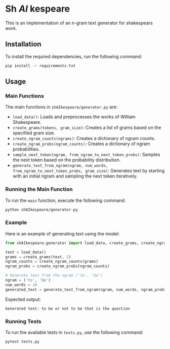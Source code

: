 # Sh _AI_ kespeare

This is an implementation of an n-gram text generator for shakespears work.

## Installation

To install the required dependencies, run the following command:

```bash
pip install -r requirements.txt
```

## Usage

### Main Functions

The main functions in `shAIkespeare/generator.py` are:

- `load_data()`: Loads and preprocesses the works of William Shakespeare.
- `create_grams(tokens, gram_size)`: Creates a list of grams based on the specified gram size.
- `create_ngram_counts(ngrams)`: Creates a dictionary of ngram counts.
- `create_ngram_probs(ngram_counts)`: Creates a dictionary of ngram probabilities.
- `sample_next_token(ngram, from_ngram_to_next_token_probs)`: Samples the next token based on the probability distribution.
- `generate_text_from_ngram(ngram, num_words, from_ngram_to_next_token_probs, gram_size)`: Generates text by starting with an initial ngram and sampling the next token iteratively.

### Running the Main Function

To run the `main` function, execute the following command:

```bash
python shAIkespeare/generator.py
```

### Example

Here is an example of generating text using the model:

```python
from shAIkespeare.generator import load_data, create_grams, create_ngram_counts, create_ngram_probs, generate_text_from_ngram

text = load_data()
grams = create_grams(text, 2)
ngram_counts = create_ngram_counts(grams)
ngram_probs = create_ngram_probs(ngram_counts)

# Generate text from the ngram ('to', 'be')
ngram = ('to', 'be')
num_words = 10
generated_text = generate_text_from_ngram(ngram, num_words, ngram_probs, 2)
```

Expected output:

```
Generated text: to be or not to be that is the question
```

### Running Tests

To run the available tests in `tests.py`, use the following command:

```bash
pytest tests.py
```

